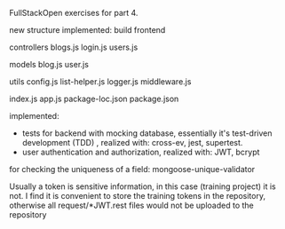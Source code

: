 FullStackOpen exercises for part 4.

new structure implemented:
  build
    frontend

  controllers
    blogs.js
    login.js
    users.js

  models
    blog.js
    user.js

  utils
    config.js
    list-helper.js
    logger.js
    middleware.js

  index.js
  app.js
  package-loc.json
  package.json

implemented:
- tests for backend with mocking database, essentially it's test-driven development (TDD) , realized with: cross-ev, jest, supertest.
- user authentication and authorization, realized with: JWT, bcrypt

for checking the uniqueness of a field: mongoose-unique-validator

Usually a token is sensitive information, in this case (training project) it is not.
I find it is convenient to store the training tokens in the repository, otherwise all request/*JWT.rest files would not be uploaded to the repository